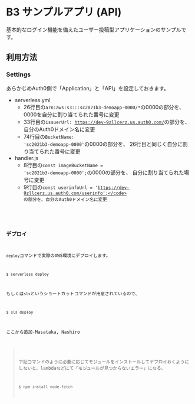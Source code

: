 <!--
title: 'seccamp B3 demo app'
description: 'This app demonstrates how to make micro blog'
layout: Doc
framework: v2
platform: AWS
language: nodeJS
-->

# B3 サンプルアプリ (API)

基本的なログイン機能を備えたユーザー投稿型アプリケーションのサンプルです。

## 利用方法

### Settings

あらかじめAuth0側で「Application」と「API」を設定しておきます。

* serverless.yml
  * 26行目の<code>arn:aws:s3:::sc2021b3-demoapp-0000/*</code>の0000の部分を、
    0000を自分に割り当てられた番号に変更
  * 33行目の<code>issuerUrl: https://dev-9zllcerz.us.auth0.com/</code>の部分を、
    自分のAuth0ドメイン名に変更
  * 74行目の<code>BucketName: 'sc2021b3-demoapp-0000'</code>の0000の部分を、
    26行目と同じく自分に割り当てられた番号に変更
* handler.js
  * 8行目の<code>const imageBucketName = 'sc2021b3-demoapp-0000';</code>の0000の部分を、
    自分に割り当てられた場号に変更
  * 9行目の<code>const userinfoUrl = 'https://dev-9zllcerz.us.auth0.com/userinfo';</code>
    の部分を、自分のAuth0ドメイン名に変更


### デプロイ

`deploy`コマンドで実際のAWS環境にデプロイします。

```
$ serverless deploy
```

もしくは`sls`というショートカットコマンドが用意されているので、

```
$ sls deploy
```

ここから追加-Masataka, Nashiro

>
> 下記コマンドのように必要に応じてモジュールをインストールしてデプロイおくようにしないと、lambdaなどにて「モジュールが見つからないエラー」になる。
>
> ```
> $ npm install node-fetch
> ```
>
